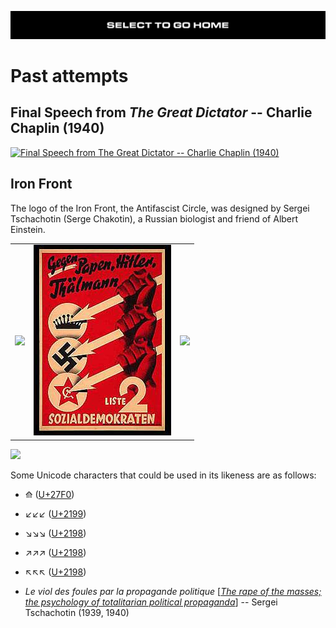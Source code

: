 [![](https://raw.githubusercontent.com/wdbm/InfoPeace/master/media/InfoPeace_home.png)](https://github.com/wdbm/InfoPeace/blob/master/README.md)

# Past attempts

## Final Speech from *The Great Dictator* -- Charlie Chaplin (1940)

[![Final Speech from *The Great Dictator* -- Charlie Chaplin (1940)](https://img.youtube.com/vi/J7GY1Xg6X20/maxresdefault.jpg)](https://www.youtube.com/watch?v=J7GY1Xg6X20)

## Iron Front

The logo of the Iron Front, the Antifascist Circle, was designed by Sergei Tschachotin (Serge Chakotin), a Russian biologist and friend of Albert Einstein.

|                                                                                           |                                                                                                                            |                                                                                           |
|-------------------------------------------------------------------------------------------|----------------------------------------------------------------------------------------------------------------------------|-------------------------------------------------------------------------------------------|
|![](https://upload.wikimedia.org/wikipedia/commons/c/c0/Eiserne_Front_Symbol.svg)          |![](https://raw.githubusercontent.com/wdbm/InfoPeace/master/media/99a93519e85250b91599aab3aea7928e.jpg)                     |![](https://upload.wikimedia.org/wikipedia/en/1/16/Cover_of_Dreipfeil_gegen_Hakenkreuz.jpg)|

![](https://upload.wikimedia.org/wikipedia/commons/3/3b/Polish_Bund_50_year_anniversary_celebration%2C_15_November_1947.jpg)

Some Unicode characters that could be used in its likeness are as follows:

- ⟰ ([U+27F0](https://www.fileformat.info/info/unicode/char/27f0/index.htm))
- ↙↙↙ ([U+2199](http://www.fileformat.info/info/unicode/char/2199/index.htm))
- ↘↘↘ ([U+2198](http://www.fileformat.info/info/unicode/char/2198/index.htm))
- ↗↗↗ ([U+2198](http://www.fileformat.info/info/unicode/char/2197/index.htm))
- ↖↖↖ ([U+2198](http://www.fileformat.info/info/unicode/char/2196/index.htm))

- *Le viol des foules par la propagande politique* [[*The rape of the masses; the psychology of totalitarian political propaganda*](https://archive.org/details/in.ernet.dli.2015.216264)] -- Sergei Tschachotin (1939, 1940)
